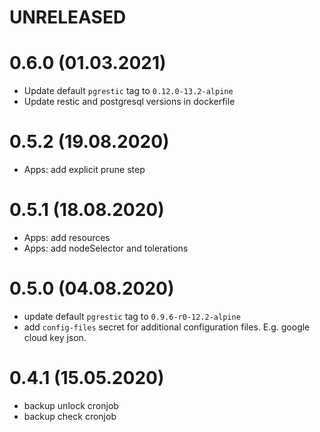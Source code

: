 # UNRELEASED

# 0.6.0 (01.03.2021)
- Update default `pgrestic` tag to `0.12.0-13.2-alpine`
- Update restic and postgresql versions in dockerfile

# 0.5.2 (19.08.2020)
- Apps: add explicit prune step

# 0.5.1 (18.08.2020)
- Apps: add resources
- Apps: add nodeSelector and tolerations

# 0.5.0 (04.08.2020)
- update default `pgrestic` tag to `0.9.6-r0-12.2-alpine`
- add `config-files` secret for additional configuration files. E.g. google cloud key json.

# 0.4.1 (15.05.2020)
- backup unlock cronjob
- backup check cronjob
